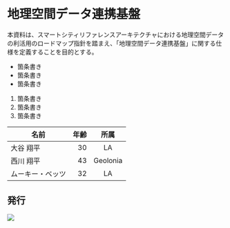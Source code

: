 # 地理空間データ連携基盤

本資料は、スマートシティリファレンスアーキテクチャにおける地理空間データの利活用のロードマップ指針を踏まえ、「地理空間データ連携基盤」に関する仕様を定義することを目的とする。

* 箇条書き
* 箇条書き
* 箇条書き

1. 箇条書き
1. 箇条書き
1. 箇条書き


| 名前 | 年齢 | 所属 |
| ---- | ----: | :---: |
| 大谷 翔平 | 30 | LA |
| 西川 翔平 | 43 | Geolonia |
| ムーキー・ベッツ | 32 | LA |


## 発行

![](https://www.geolonia.com/wp-content/uploads/2023/06/geolonia_logo_white.png)
